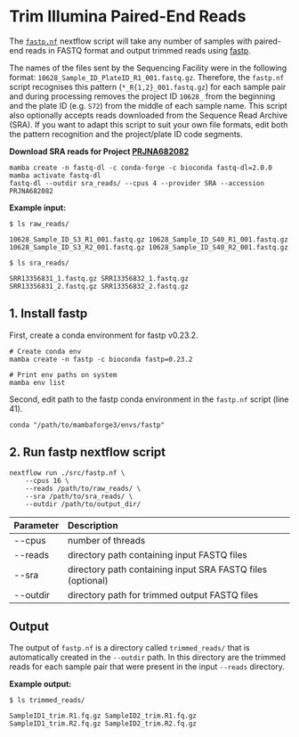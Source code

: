# Trim Illumina Paired-End Reads

The [`fastp.nf`](https://github.com/Tom-Jenkins/nextflow-pipelines/blob/main/src/fastp.nf) nextflow script will take any number of samples with paired-end reads in FASTQ format and output trimmed reads using [fastp](https://github.com/OpenGene/fastp). 

The names of the files sent by the Sequencing Facility were in the following format: `10628_Sample_ID_PlateID_R1_001.fastq.gz`. Therefore, the `fastp.nf` script recognises this pattern (`*_R{1,2}_001.fastq.gz`) for each sample pair and during processing removes the project ID `10628_` from the beginning and the plate ID (e.g. `S72`) from the middle of each sample name. This script also optionally accepts reads downloaded from the Sequence Read Archive (SRA). If you want to adapt this script to suit your own file formats, edit both the pattern recognition and the project/plate ID code segments.

**Download SRA reads for Project [PRJNA682082](https://www.ncbi.nlm.nih.gov/bioproject/PRJNA682082)**
```
mamba create -n fastq-dl -c conda-forge -c bioconda fastq-dl=2.0.0
mamba activate fastq-dl
fastq-dl --outdir sra_reads/ --cpus 4 --provider SRA --accession PRJNA682082
```

**Example input:**
```
$ ls raw_reads/
```
```
10628_Sample_ID_S3_R1_001.fastq.gz 10628_Sample_ID_S40_R1_001.fastq.gz
10628_Sample_ID_S3_R2_001.fastq.gz 10628_Sample_ID_S40_R2_001.fastq.gz
```
```
$ ls sra_reads/
```
```
SRR13356831_1.fastq.gz SRR13356832_1.fastq.gz
SRR13356831_2.fastq.gz SRR13356832_2.fastq.gz
```

## 1. Install fastp

First, create a conda environment for fastp v0.23.2.
```
# Create conda env
mamba create -n fastp -c bioconda fastp=0.23.2

# Print env paths on system
mamba env list
```
Second, edit path to the fastp conda environment in the `fastp.nf` script (line 41).
```
conda "/path/to/mambaforge3/envs/fastp"
```

## 2. Run fastp nextflow script

```
nextflow run ./src/fastp.nf \
    --cpus 16 \
    --reads /path/to/raw_reads/ \
    --sra /path/to/sra_reads/ \
    --outdir /path/to/output_dir/
```
| Parameter | Description
| :- | :-
| --cpus | number of threads
| --reads | directory path containing input FASTQ files
| --sra | directory path containing input SRA FASTQ files (optional)
| --outdir | directory path for trimmed output FASTQ files

## Output

The output of `fastp.nf` is a directory called `trimmed_reads/` that is automatically created in the `--outdir` path. In this directory are the trimmed reads for each sample pair that were present in the input `--reads` directory.

**Example output:**
```
$ ls trimmed_reads/
```
```
SampleID1_trim.R1.fq.gz SampleID2_trim.R1.fq.gz
SampleID1_trim.R2.fq.gz SampleID2_trim.R2.fq.gz
```


